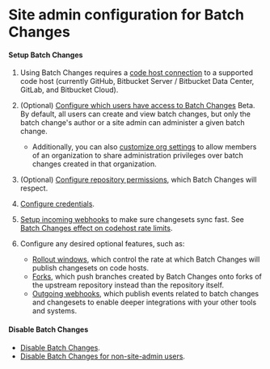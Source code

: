 # Site admin configuration for Batch Changes

#### Setup Batch Changes 

1. Using Batch Changes requires a [code host connection](../../admin/external_services/index.md) to a supported code host (currently GitHub, Bitbucket Server / Bitbucket Data Center, GitLab, and Bitbucket Cloud).

1. (Optional) [Configure which users have access to Batch Changes](../../admin/access_control/batch_changes.md) <span class="badge badge-beta">Beta</span>. By default, all users can create and view batch changes, but only the batch change's author or a site admin can administer a given batch change.
    * Additionally, you can also [customize org settings](../../admin/config/batch_changes.md#enable-organization-members-to-administer) to allow members of an organization to share administration privileges over batch changes created in that organization.

1. (Optional) [Configure repository permissions](../../admin/permissions/index.md), which Batch Changes will respect.

1. [Configure credentials](configuring_credentials.md).

1. [Setup incoming webhooks](../../admin/config/webhooks/incoming.md) to make sure changesets sync fast. See [Batch Changes effect on codehost rate limits](../references/requirements.md#batch-changes-effect-on-code-host-rate-limits).

1. Configure any desired optional features, such as:
    * [Rollout windows](../../admin/config/batch_changes.md#rollout-windows), which control the rate at which Batch Changes will publish changesets on code hosts.
    * [Forks](../../admin/config/batch_changes.md#forks), which push branches created by Batch Changes onto forks of the upstream repository instead than the repository itself.
    * [Outgoing webhooks](../../admin/config/webhooks/outgoing.md), which publish events related to batch changes and changesets to enable deeper integrations with your other tools and systems.

#### Disable Batch Changes
- [Disable Batch Changes](../explanations/permissions_in_batch_changes.md#disabling-batch-changes).
- [Disable Batch Changes for non-site-admin users](../explanations/permissions_in_batch_changes.md#disabling-batch-changes-for-non-site-admin-users).
